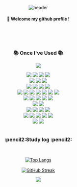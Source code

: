 <div align="center"> 

![header](https://capsule-render.vercel.app/api?type=waving&color=e0d253&height=250&section=header&text=JiwonJung&fontColor=ffffff&fontSize=70&animation=fadeIn&fontAlignY=55&desc=%20&descAlignY=62&descAlign=62)
  
####  :wave: Welcome my github profile !

  
 <br/>
 <br/>
   
 <br/>

<!--<img src="https://img.shields.io/badge/쓰고자하는_텍스트-컬러코드?style=flat-square&logo=simpleicons에서_아이콘이름&logoColor=white"/></a>&nbsp
-> 배지는 https://shields.io/
-> 아이콘은 https://simpleicons.org/
-->
  
<h3 align="center">📚 Once I've Used 📚</h3>
  
<img src="https://img.shields.io/badge/Java8-007396?style=for-the-badge&logo=JAVA&logoColor=white"><br>
  
<img src="https://img.shields.io/badge/Spring Boot-6DB33F?style=for-the-badge&logo=SpringBoot&logoColor=white">
<img src="https://img.shields.io/badge/Spring MVC-6DB33F?style=for-the-badge&logo=Spring&logoColor=white">
<img src="https://img.shields.io/badge/Sprin Security-6DB33F?style=for-the-badge&logo=SpringSecurity&logoColor=white">
<img src="https://img.shields.io/badge/Spring Batch-6DB33F?style=for-the-badge&logo=Spring&logoColor=white"> <br>
  
<img src="https://img.shields.io/badge/JPA-006600?style=for-the-badge&logo=Spring&logoColor=white"> 
<img src="https://img.shields.io/badge/Spring Data JPA-006600?style=for-the-badge&logo=Spring&logoColor=white"> 
<img src="https://img.shields.io/badge/Querydsl-0769AD?style=for-the-badge&logo=Spring&logoColor=white"> <br>

<img src="https://img.shields.io/badge/JUnit5-25A162?style=for-the-badge&logo=JUnit5&logoColor=white">
<img src="https://img.shields.io/badge/Mybatis-494949?style=for-the-badge&logo=Mybatis&logoColor=white">
<img src="https://img.shields.io/badge/Gradle-02303A?style=for-the-badge&logo=Gradle&logoColor=white">
<img src="https://img.shields.io/badge/Maven-C71A36?style=for-the-badge&logo=ApacheMaven&logoColor=white"> <br>
  
<img src="https://img.shields.io/badge/React-61DAFB?style=for-the-badge&logo=React&logoColor=white">
<img src="https://img.shields.io/badge/React Redux-2962FF?style=for-the-badge&logo=React&logoColor=white">
<img src="https://img.shields.io/badge/Thymeleaf-005F0F?style=for-the-badge&logo=Thymeleaf&logoColor=white">
<img src="https://img.shields.io/badge/TypeScript-3178C6?style=for-the-badge&logo=TypeScript&logoColor=white">
<img src="https://img.shields.io/badge/JavaScript-F7DF1E?style=for-the-badge&logo=JavaScript&logoColor=white">
<img src="https://img.shields.io/badge/HTML5-E34F26?style=for-the-badge&logo=HTML5&logoColor=white">
<img src="https://img.shields.io/badge/CSS3-1572B6?style=for-the-badge&logo=CSS3&logoColor=white"> <br>

<img src="https://img.shields.io/badge/Docker-2496ED?style=for-the-badge&logo=Docker&logoColor=white">
<img src="https://img.shields.io/badge/Jenkins-D24939?style=for-the-badge&logo=Jenkins&logoColor=white"> 
<img src="https://img.shields.io/badge/Apache Tomcat-F8DC75?style=for-the-badge&logo=Apache Tomcat&logoColor=white">
<img src="https://img.shields.io/badge/aws-232F3E?style=for-the-badge&logo=Amazon aws&logoColor=white">
<img src="https://img.shields.io/badge/NGINX-009639?style=for-the-badge&logo=NGINX&logoColor=white"> <br>

<img src="https://img.shields.io/badge/Redis-DC382D9639?style=for-the-badge&logo=Redis&logoColor=white"> 
<img src="https://img.shields.io/badge/Apache Kafka-231F20?style=for-the-badge&logo=Apache Kafka&logoColor=white"> <br>
  
<img src="https://img.shields.io/badge/Vertica-000000?style=for-the-badge&logo=Vertica&logoColor=white">
<img src="https://img.shields.io/badge/MySQL-4479A1?style=for-the-badge&logo=MySQL&logoColor=white">
<img src="https://img.shields.io/badge/PostgreSQL-4169E1?style=for-the-badge&logo=PostgreSQL&logoColor=white">
<img src="https://img.shields.io/badge/Mssql-CC2927?style=for-the-badge&logo=Microsoft SQL Server&logoColor=white"> <br>

<img src="https://img.shields.io/badge/IntelliJ-000000?style=for-the-badge&logo=IntelliJ IDEA&logoColor=white">
<img src="https://img.shields.io/badge/github-181717?style=for-the-badge&logo=github&logoColor=white">
<img src="https://img.shields.io/badge/VSCode-007ACC?style=for-the-badge&logo=VisualStudioCode&logoColor=white">
<img src="https://img.shields.io/badge/Postman-FF6C37?style=for-the-badge&logo=Postman&logoColor=white">
<img src="https://img.shields.io/badge/Swagger-85EA2D?style=for-the-badge&logo=Swagger&logoColor=white">  <br>

<img src="https://img.shields.io/badge/Slack-4A154B?style=for-the-badge&logo=Slack&logoColor=white">
<img src="https://img.shields.io/badge/Teams-9266CC?style=for-the-badge&logo=Teams&logoColor=white">


   <br/>
   <br/>
 
<h3 align="center">:pencil2:Study log :pencil2:</h3>

 
  <br/>
  
[![Top Langs](https://github-readme-stats.vercel.app/api/top-langs/?username=jiwon615&layout=compact)](https://github.com/anuraghazra/github-readme-stats)
 <br/>
 <br/>
[![GitHub Streak](https://github-readme-streak-stats.herokuapp.com/?user=jiwon615&theme=tokyonight)](https://git.io/streak-stats)


![](https://github-profile-summary-cards.vercel.app/api/cards/profile-details?username=jiwon615&theme=nord_dark)

</div>
